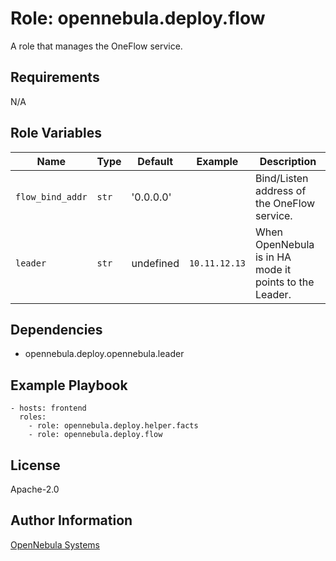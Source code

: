 Role: opennebula.deploy.flow
============================

A role that manages the OneFlow service.

Requirements
------------

N/A

Role Variables
--------------

| Name             | Type   | Default    | Example       | Description                                            |
|------------------|--------|------------|---------------|--------------------------------------------------------|
| `flow_bind_addr` | `str`  | '0.0.0.0'  |               | Bind/Listen address of the OneFlow service.            |
| `leader`         | `str`  | undefined  | `10.11.12.13` | When OpenNebula is in HA mode it points to the Leader. |

Dependencies
------------

- opennebula.deploy.opennebula.leader

Example Playbook
----------------

    - hosts: frontend
      roles:
        - role: opennebula.deploy.helper.facts
        - role: opennebula.deploy.flow

License
-------

Apache-2.0

Author Information
------------------

[OpenNebula Systems](https://opennebula.io/)
